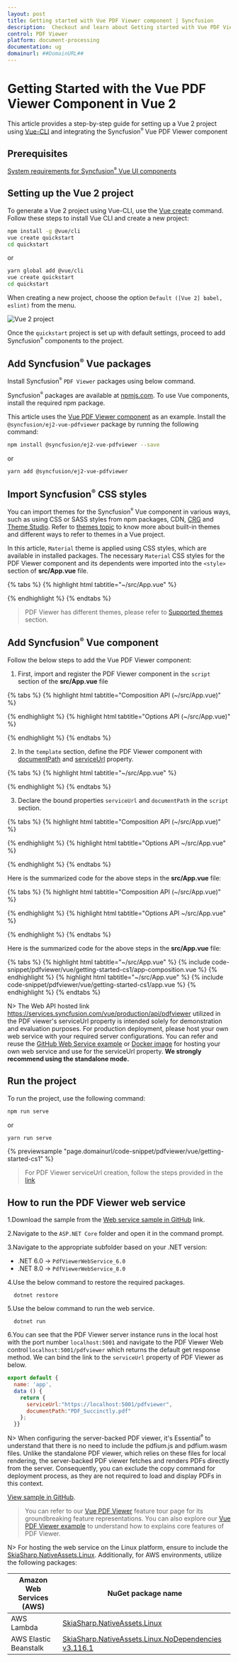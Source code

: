 ```yaml
---
layout: post
title: Getting started with Vue PDF Viewer component | Syncfusion
description:  Checkout and learn about Getting started with Vue PDF Viewer component of Syncfusion Essential JS 2 and more details.
control: PDF Viewer
platform: document-processing
documentation: ug
domainurl: ##DomainURL##
---
```


# Getting Started with the Vue PDF Viewer Component in Vue 2

This article provides a step-by-step guide for setting up a Vue 2 project using [Vue-CLI](https://cli.vuejs.org/) and integrating the Syncfusion<sup style="font-size:70%">&reg;</sup> Vue PDF Viewer component

## Prerequisites

[System requirements for Syncfusion<sup style="font-size:70%">&reg;</sup> Vue UI components](https://ej2.syncfusion.com/vue/documentation/system-requirements)

## Setting up the Vue 2 project

To generate a Vue 2 project using Vue-CLI, use the [Vue create](https://cli.vuejs.org/#getting-started) command. Follow these steps to install Vue CLI and create a new project:

```bash
npm install -g @vue/cli
vue create quickstart
cd quickstart
```

or

```bash
yarn global add @vue/cli
vue create quickstart
cd quickstart
```

When creating a new project, choose the option `Default ([Vue 2] babel, eslint)` from the menu.

![Vue 2 project](./images/vue2-terminal.png)

Once the `quickstart` project is set up with default settings, proceed to add Syncfusion<sup style="font-size:70%">&reg;</sup> components to the project.

## Add Syncfusion<sup style="font-size:70%">&reg;</sup> Vue packages

Install Syncfusion<sup style="font-size:70%">&reg;</sup> `PDF Viewer` packages using below command.

Syncfusion<sup style="font-size:70%">&reg;</sup> packages are available at [npmjs.com](https://www.npmjs.com/search?q=ej2-vue). To use Vue components, install the required npm package.

This article uses the [Vue PDF Viewer component](https://www.syncfusion.com/vue-components/vue-pdf-viewer) as an example. Install the `@syncfusion/ej2-vue-pdfviewer` package by running the following command:

```bash
npm install @syncfusion/ej2-vue-pdfviewer --save
```
or

```bash
yarn add @syncfusion/ej2-vue-pdfviewer
```

## Import Syncfusion<sup style="font-size:70%">&reg;</sup> CSS styles

You can import themes for the Syncfusion<sup style="font-size:70%">&reg;</sup> Vue component in various ways, such as using CSS or SASS styles from npm packages, CDN, [CRG](https://ej2.syncfusion.com/javascript/documentation/common/custom-resource-generator) and [Theme Studio](https://ej2.syncfusion.com/vue/documentation/appearance/theme-studio). Refer to [themes topic](https://ej2.syncfusion.com/vue/documentation/appearance/theme) to know more about built-in themes and different ways to refer to themes in a Vue project.

In this article, `Material` theme is applied using CSS styles, which are available in installed packages. The necessary `Material` CSS styles for the PDF Viewer component and its dependents were imported into the `<style>` section of **src/App.vue** file.

{% tabs %}
{% highlight html tabtitle="~/src/App.vue" %}

<style>
  @import '../node_modules/@syncfusion/ej2-base/styles/material.css';
  @import '../node_modules/@syncfusion/ej2-buttons/styles/material.css';
  @import '../node_modules/@syncfusion/ej2-dropdowns/styles/material.css';
  @import '../node_modules/@syncfusion/ej2-inputs/styles/material.css';
  @import '../node_modules/@syncfusion/ej2-navigations/styles/material.css';
  @import '../node_modules/@syncfusion/ej2-popups/styles/material.css';
  @import '../node_modules/@syncfusion/ej2-splitbuttons/styles/material.css';
  @import '../node_modules/@syncfusion/ej2-lists/styles/material.css';
  @import '../node_modules/@syncfusion/ej2-pdfviewer/styles/material.css';
</style>

{% endhighlight %}
{% endtabs %}


> PDF Viewer has different themes, please refer to [Supported themes](../appearance/theme) section.

## Add Syncfusion<sup style="font-size:70%">&reg;</sup> Vue component

Follow the below steps to add the Vue PDF Viewer component:

1. First, import and register the PDF Viewer component in the `script` section of the **src/App.vue** file

{% tabs %}
{% highlight html tabtitle="Composition API (~/src/App.vue)" %}

<script setup>
import { PdfViewerComponent as EjsPdfviewer, Toolbar, Magnification, Navigation, LinkAnnotation,
         BookmarkView,ThumbnailView, Print,TextSelection, TextSearch,
         Annotation, FormDesigner, FormFields, PageOrganizer} from '@syncfusion/ej2-vue-pdfviewer';

</script>

{% endhighlight %}
{% highlight html tabtitle="Options API (~/src/App.vue)" %}

<script>
import { PdfViewerComponent, Toolbar, Magnification, Navigation, LinkAnnotation,
         BookmarkView,ThumbnailView, Print,TextSelection, TextSearch,
         Annotation, FormDesigner, FormFields, PageOrganizer} from '@syncfusion/ej2-vue-pdfviewer';

</script>

{% endhighlight %}
{% endtabs %}

2. In the `template` section, define the PDF Viewer component with [documentPath](https://helpej2.syncfusion.com/vue/documentation/api/pdfviewer/#documentpath) and [serviceUrl](https://helpej2.syncfusion.com/vue/documentation/api/pdfviewer/#serviceurl) property.

{% tabs %}
{% highlight html tabtitle="~/src/App.vue" %}

<template>
  <div id="app">
    <ejs-pdfviewer
      id="pdfViewer"
      :serviceUrl="serviceUrl"
      :documentPath="documentPath">
    </ejs-pdfviewer>
  </div>
</template>

{% endhighlight %}
{% endtabs %}

3. Declare the bound properties `serviceUrl` and `documentPath` in the `script` section.

{% tabs %}
{% highlight html tabtitle="Composition API (~/src/App.vue)" %}

<script setup>
import { provide } from "vue";

import {
  PdfViewerComponent as EjsPdfviewer, Toolbar, Magnification, Navigation, LinkAnnotation,
  BookmarkView, ThumbnailView, Print, TextSelection, TextSearch,
  Annotation, FormDesigner, FormFields, PageOrganizer
} from '@syncfusion/ej2-vue-pdfviewer';

const serviceUrl = "https://services.syncfusion.com/vue/production/api/pdfviewer";
const documentPath = "https://cdn.syncfusion.com/content/pdf/pdf-succinctly.pdf";

provide('PdfViewer', [Toolbar, Magnification, Navigation, LinkAnnotation, BookmarkView, ThumbnailView,
  Print, TextSelection, TextSearch, Annotation, FormDesigner, FormFields, PageOrganizer]);

</script>

{% endhighlight %}
{% highlight html tabtitle="Options API ~/src/App.vue" %}
<script>
import {
  PdfViewerComponent, Toolbar, Magnification, Navigation, LinkAnnotation,
  BookmarkView, ThumbnailView, Print, TextSelection, TextSearch,
  Annotation, FormDesigner, FormFields, PageOrganizer
} from '@syncfusion/ej2-vue-pdfviewer';

export default {
  name: 'App',
  components: {
    "ejs-pdfviewer": PdfViewerComponent
  },
  data() {
    return {
      serviceUrl: "https://services.syncfusion.com/vue/production/api/pdfviewer",
      documentPath: "https://cdn.syncfusion.com/content/pdf/pdf-succinctly.pdf"
    };
  },
  provide: {
    PdfViewer: [Toolbar, Magnification, Navigation, LinkAnnotation, BookmarkView, ThumbnailView,
      Print, TextSelection, TextSearch, Annotation, FormDesigner, FormFields, PageOrganizer]
  }
}

</script>

{% endhighlight %}
{% endtabs %}

Here is the summarized code for the above steps in the **src/App.vue** file:

{% tabs %}
{% highlight html tabtitle="Composition API (~/src/App.vue)" %}

<template>
  <ejs-pdfviewer id="pdfViewer" :serviceUrl="serviceUrl" :documentPath="documentPath">
  </ejs-pdfviewer>
</template>

<script setup>
import { provide } from "vue";
import {
  PdfViewerComponent, Toolbar, Magnification, Navigation, LinkAnnotation, BookmarkView,
  ThumbnailView, Print, TextSelection, TextSearch, Annotation, FormDesigner, FormFields, PageOrganizer
} from '@syncfusion/ej2-vue-pdfviewer';

const serviceUrl = "https://services.syncfusion.com/vue/production/api/pdfviewer";
const documentPath = "https://cdn.syncfusion.com/content/pdf/pdf-succinctly.pdf";

provide('PdfViewer', [Toolbar, Magnification, Navigation, LinkAnnotation, BookmarkView, ThumbnailView,
  Print, TextSelection, TextSearch, Annotation, FormDesigner, FormFields, PageOrganizer]);

</script>

<style>
@import '../node_modules/@syncfusion/ej2-base/styles/material.css';
@import '../node_modules/@syncfusion/ej2-buttons/styles/material.css';
@import '../node_modules/@syncfusion/ej2-dropdowns/styles/material.css';
@import '../node_modules/@syncfusion/ej2-inputs/styles/material.css';
@import '../node_modules/@syncfusion/ej2-navigations/styles/material.css';
@import '../node_modules/@syncfusion/ej2-popups/styles/material.css';
@import '../node_modules/@syncfusion/ej2-splitbuttons/styles/material.css';
@import '../node_modules/@syncfusion/ej2-lists/styles/material.css';
@import '../node_modules/@syncfusion/ej2-pdfviewer/styles/material.css';
</style>

{% endhighlight %}
{% highlight html tabtitle="Options API ~/src/App.vue" %}

<template>
  <ejs-pdfviewer id="pdfViewer" :serviceUrl="serviceUrl" :documentPath="documentPath">
  </ejs-pdfviewer>
</template>

<script>
import {
  PdfViewerComponent, Toolbar, Magnification, Navigation, LinkAnnotation, BookmarkView,
  ThumbnailView, Print, TextSelection, TextSearch, Annotation, FormDesigner, FormFields, PageOrganizer
} from '@syncfusion/ej2-vue-pdfviewer';

export default {
  name: "App",
  components: {
    "ejs-pdfviewer": PdfViewerComponent
  },
  data() {
    return {
      serviceUrl: "https://services.syncfusion.com/vue/production/api/pdfviewer",
      documentPath: "https://cdn.syncfusion.com/content/pdf/pdf-succinctly.pdf"
    };
  },
  provide: {
    PdfViewer: [Toolbar, Magnification, Navigation, LinkAnnotation, BookmarkView, ThumbnailView,
      Print, TextSelection, TextSearch, Annotation, FormDesigner, FormFields, PageOrganizer]
  }
}
</script>

<style>
@import '../node_modules/@syncfusion/ej2-base/styles/material.css';
@import '../node_modules/@syncfusion/ej2-buttons/styles/material.css';
@import '../node_modules/@syncfusion/ej2-dropdowns/styles/material.css';
@import '../node_modules/@syncfusion/ej2-inputs/styles/material.css';
@import '../node_modules/@syncfusion/ej2-navigations/styles/material.css';
@import '../node_modules/@syncfusion/ej2-popups/styles/material.css';
@import '../node_modules/@syncfusion/ej2-splitbuttons/styles/material.css';
@import '../node_modules/@syncfusion/ej2-lists/styles/material.css';
@import '../node_modules/@syncfusion/ej2-pdfviewer/styles/material.css';
</style>

{% endhighlight %}
{% endtabs %}

Here is the summarized code for the above steps in the **src/App.vue** file:

{% tabs %}
{% highlight html tabtitle="~/src/App.vue" %}
{% include code-snippet/pdfviewer/vue/getting-started-cs1/app-composition.vue %}
{% endhighlight %}
{% highlight html tabtitle="~/src/App.vue" %}
{% include code-snippet/pdfviewer/vue/getting-started-cs1/app.vue %}
{% endhighlight %}
{% endtabs %}

N> The Web API hosted link https://services.syncfusion.com/vue/production/api/pdfviewer utilized in the PDF viewer's serviceUrl property is intended solely for demonstration and evaluation purposes. For production deployment, please host your own web service with your required server configurations. You can refer and reuse the [GitHub Web Service example](https://github.com/SyncfusionExamples/EJ2-PDFViewer-WebServices) or [Docker image](https://hub.docker.com/r/syncfusion/pdfviewer-server) for hosting your own web service and use for the serviceUrl property. **We strongly recommend using the standalone mode.**

## Run the project

To run the project, use the following command:

```bash
npm run serve
```

or

```bash
yarn run serve
```

{% previewsample "page.domainurl/code-snippet/pdfviewer/vue/getting-started-cs1" %}

> For PDF Viewer serviceUrl creation, follow the steps provided in the [link](https://ej2.syncfusion.com/documentation/pdfviewer/how-to/create-pdfviewer-service)

## How to run the PDF Viewer web service

1.Download the sample from the [Web service sample in GitHub](https://github.com/SyncfusionExamples/EJ2-PDFViewer-WebServices) link.

2.Navigate to the `ASP.NET Core` folder and open it in the command prompt.

3.Navigate to the appropriate subfolder based on your .NET version:

   - .NET 6.0 → `PdfViewerWebService_6.0`
   - .NET 8.0 → `PdfViewerWebService_8.0`

4.Use the below command to restore the required packages.

```
  dotnet restore
```

5.Use the below command to run the web service.

```
  dotnet run
```

6.You can see that the PDF Viewer server instance runs in the local host with the port number `localhost:5001` and navigate to the PDF Viewer Web control `localhost:5001/pdfviewer` which returns the default get response method. We can bind the link to the `serviceUrl` property of PDF Viewer as below.

  ```js
  export default {
    name: 'app',
    data () {
      return {
        serviceUrl:"https://localhost:5001/pdfviewer",
        documentPath:"PDF_Succinctly.pdf"
      };
    }}
  ```

N> When configuring the server-backed PDF viewer, it's Essential<sup style="font-size:70%">&reg;</sup> to understand that there is no need to include the pdfium.js and pdfium.wasm files. Unlike the standalone PDF viewer, which relies on these files for local rendering, the server-backed PDF viewer fetches and renders PDFs directly from the server. Consequently, you can exclude the copy command for deployment process, as they are not required to load and display PDFs in this context.

[View sample in GitHub](https://github.com/SyncfusionExamples/vue-pdf-viewer-examples/tree/master/Getting%20Started%20-%20server-back).

> You can refer to our [Vue PDF Viewer](https://www.syncfusion.com/vue-ui-components/vue-pdf-viewer) feature tour page for its groundbreaking feature representations. You can also explore our [Vue PDF Viewer example](https://document.syncfusion.com/demos/pdf-viewer/vue/#/tailwind3/pdfviewer/default.html) to understand how to explains core features of PDF Viewer.

N> For hosting the web service on the Linux platform, ensure to include the [SkiaSharp.NativeAssets.Linux](https://nuget.org/packages/SkiaSharp.NativeAssets.Linux/3.116.1). Additionally, for AWS environments, utilize the following packages:

| **Amazon Web Services (AWS)** |**NuGet package name** |
| --- | --- |
| AWS Lambda|[SkiaSharp.NativeAssets.Linux](https://nuget.org/packages/SkiaSharp.NativeAssets.Linux/3.116.1)|
| AWS Elastic Beanstalk |[SkiaSharp.NativeAssets.Linux.NoDependencies v3.116.1](https://www.nuget.org/packages/SkiaSharp.NativeAssets.Linux.NoDependencies/3.116.1)|
